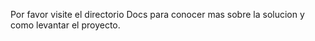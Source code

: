 Por favor visite el directorio Docs para conocer mas sobre la solucion y como levantar el proyecto.
